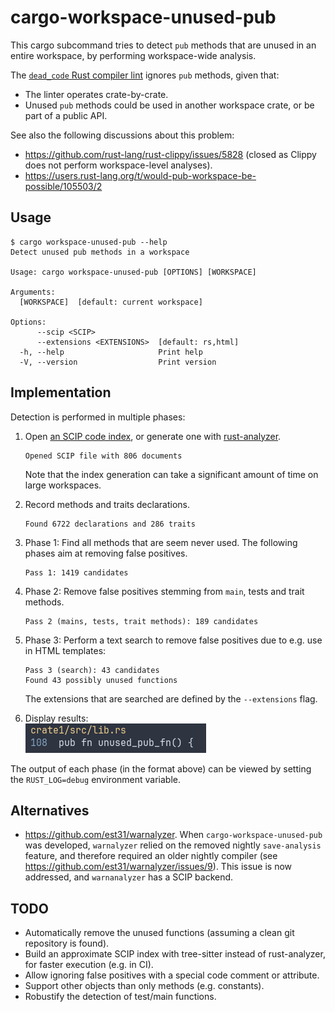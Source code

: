 # cargo-workspace-unused-pub

This cargo subcommand tries to detect `pub` methods that are unused in an entire workspace, by performing workspace-wide analysis.

The [`dead_code` Rust compiler lint](https://doc.rust-lang.org/rust-by-example/attribute/unused.html) ignores `pub` methods, given that:

- The linter operates crate-by-crate.
- Unused `pub` methods could be used in another workspace crate, or be part of a public API.

See also the following discussions about this problem:

- https://github.com/rust-lang/rust-clippy/issues/5828 (closed as Clippy does not perform workspace-level analyses).
- https://users.rust-lang.org/t/would-pub-workspace-be-possible/105503/2

## Usage

```console
$ cargo workspace-unused-pub --help
Detect unused pub methods in a workspace

Usage: cargo workspace-unused-pub [OPTIONS] [WORKSPACE]

Arguments:
  [WORKSPACE]  [default: current workspace]

Options:
      --scip <SCIP>
      --extensions <EXTENSIONS>  [default: rs,html]
  -h, --help                     Print help
  -V, --version                  Print version
```

## Implementation

Detection is performed in multiple phases:

1. Open [an SCIP code index](https://sourcegraph.com/blog/announcing-scip), or generate one with [rust-analyzer](https://rust-analyzer.github.io/).

   ```
   Opened SCIP file with 806 documents
   ```

   Note that the index generation can take a significant amount of time on large workspaces.

2. Record methods and traits declarations.

   ```
   Found 6722 declarations and 286 traits
   ```

3. Phase 1: Find all methods that are seem never used. The following phases aim at removing false positives.

   ```
   Pass 1: 1419 candidates
   ```

4. Phase 2: Remove false positives stemming from `main`, tests and trait methods.

   ```
   Pass 2 (mains, tests, trait methods): 189 candidates
   ```

5. Phase 3: Perform a text search to remove false positives due to e.g. use in HTML templates:

   ```
   Pass 3 (search): 43 candidates
   Found 43 possibly unused functions
   ```

   The extensions that are searched are defined by the `--extensions` flag.

6. Display results: \
   ![Results](results.png)

The output of each phase (in the format above) can be viewed by setting the `RUST_LOG=debug` environment variable.

## Alternatives

- https://github.com/est31/warnalyzer. When `cargo-workspace-unused-pub` was developed, `warnalyzer` relied on the removed nightly `save-analysis` feature, and therefore required an older nightly compiler (see https://github.com/est31/warnalyzer/issues/9). This issue is now addressed, and `warnanalyzer` has a SCIP backend.

## TODO

- Automatically remove the unused functions (assuming a clean git repository is found).
- Build an approximate SCIP index with tree-sitter instead of rust-analyzer, for faster execution (e.g. in CI).
- Allow ignoring false positives with a special code comment or attribute.
- Support other objects than only methods (e.g. constants).
- Robustify the detection of test/main functions.
